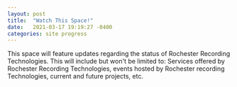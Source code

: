 ```yaml
---
layout: post
title:  "Watch This Space!"
date:   2021-03-17 19:19:27 -0400
categories: site progress
---
```

This space will feature updates regarding the status of Rochester Recording
Technologies. This will include but won't be limited to: Services offered
by Rochester Recording Technologies, events hosted by Rochester recording
Technologies, current and future projects, etc.
